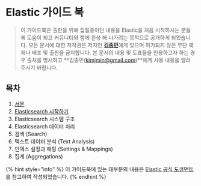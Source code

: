 # Elastic 가이드 북

> 이 가이드북은 출판을 위해 집필중이던 내용을 Elastic을 처음 시작하시는 분들께 도움이 되고 커뮤니티와 함께 완성 해 나가려는 목적으로 공개하게 되었습니다. 모든 문서에 대한 저작권은 저자인 [**김종민**](http://kimjmin.net)에게 있으며 허가되지 않은 무단 복제나 배포 및 출판을 금지합니다. 본 문서의 내용 및 도표들을 인용하고자 하는 경우 출처를 명시하고 **김종민\(kimjmin@gmail.com\)**에게 사용 내용을 알려주시기 바랍니다.

## 목차

1. [서문](01-overview/)
2. [Elasticsearch 시작하기](02-install/)
3. Elasticsearch 시스템 구조
4. Elasticsearch 데이터 처리
5. 검색 \(Search\)
6. 텍스트 데이터 분석 \(Text Analysis\)
7. 인덱스 설정과 매핑 \(Settings & Mappings\)
8. 집계 \(Aggregations\)

{% hint style="info" %}
  이 가이드북에 있는 대부분의 내용은 [Elastic 공식 도큐먼트](https://www.elastic.co/guide/index.html)를 참고하여 작성되었습니다.
{% endhint %}

